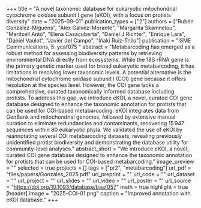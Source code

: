 +++
title = "A novel taxonomic database for eukaryotic mitochondrial cytochrome oxidase subunit I gene (eKOI), with a focus on protists diversity"
date = "2025-09-01"
publication_types = ["2"]
authors = ["Rubén González-Miguéns", "Àlex Gàlvez-Morante", "Margarita Skamnelou", "Meritxell Antó", "Elena Casacuberta", "Daniel J Richter", "Enrique Lara", "Daniel Vaulot", "Javier del Campo", "Iñaki Ruiz-Trillo"]
publication = "ISME Communications, 5: ycaf075 "
abstract = "Metabarcoding has emerged as a robust method for assessing biodiversity patterns by retrieving environmental DNA directly from ecosystems. While the 18S rRNA gene is the primary genetic marker used for broad eukaryotic metabarcoding, it has limitations in resolving lower taxonomic levels. A potential alternative is the mitochondrial cytochrome oxidase subunit I (COI) gene because it offers resolution at the species level. However, the COI gene lacks a comprehensive, curated taxonomically informed database including protists. To address this gap, we introduce eKOI, a novel, curated COI gene database designed to enhance the taxonomic annotation for protists that can be used for COI-based metabarcoding. eKOI integrates data from GenBank and mitochondrial genomes, followed by extensive manual curation to eliminate redundancies and contaminants, recovering 15 947 sequences within 80 eukaryotic phyla. We validated the use of eKOI by reannotating several COI metabarcoding datasets, revealing previously unidentified protist biodiversity and demonstrating the database utility for community-level analyses."
abstract_short = "We introduce eKOI, a novel, curated COI gene database designed to enhance the taxonomic annotation for protists that can be used for COI-based metabarcoding."
image_preview = ""
selected = true
projects = []
tags = ["pr2", "metabarcoding"]
url_pdf = "files/papers/Gonzales_2025.pdf"
url_preprint = ""
url_code = ""
url_dataset = ""
url_project = ""
url_slides = ""
url_video = ""
url_poster = ""
url_source = "https://doi.org/10.1093/database/baaf057"
math = true
highlight = true
[header]
image = "2025-COI-01.png"
caption = "Improved annotation with eKOI database."
+++
